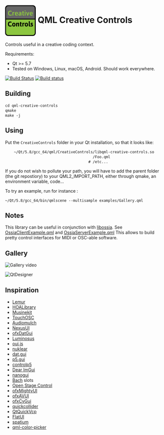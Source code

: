  <h1> <img src="logo.png" width="100" align="center"> QML Creative Controls  </h1>

Controls useful in a creative coding context.

Requirements:

* Qt >= 5.7
* Tested on Windows, Linux, macOS, Android. Should work everywhere.

[![Build Status](https://travis-ci.org/jcelerier/qml-creative-controls.svg)](https://travis-ci.org/jcelerier/qml-creative-controls)
[![Build status](https://ci.appveyor.com/api/projects/status/j07ij1y6tf6awey5?svg=true)](https://ci.appveyor.com/project/JeanMichalCelerier/qml-creative-controls)

## Building

    cd qml-creative-controls
    qmake
    make -j

## Using

Put the `CreativeControls` folder in your Qt installation, so that it looks like:

```
    ~/Qt/5.8/gcc_64/qml/CreativeControls/libqml-creative-controls.so
                                        /Foo.qml
                                      # /etc...
```

If you do not wish to pollute your path, you will have to add the parent folder (the git repostiory)
to your QML2_IMPORT_PATH, either through qmake, an environment variable, code...

To try an example, run for instance : 

    ~/Qt/5.8/gcc_64/bin/qmlscene --multisample examples/Gallery.qml
    
## Notes

This library can be useful in conjunction with [libossia](https://github.com/OSSIA/libossia).
See [OssiaClientExample.qml](examples/OssiaClientExample.qml) and [OssiaServerExample.qml](examples/OssiaServerExample.qml)
This allows to build pretty control interfaces for MIDI or OSC-able software.

## Gallery

![Gallery video](https://media.giphy.com/media/xUPGcIekebnYNZhBnO/giphy.gif)

![QtDesigner](http://i.imgur.com/t0OTkcJ.png)

## Inspiration

* [Lemur](https://liine.net)
* [HOALibrary](https://cycling74.com/toolbox/hoalibrary-v2/)
* [Musinekit](http://www.sensomusic.org/musinekit/en)
* [TouchOSC](https://hexler.net/software/touchosc)
* [Audiomulch](http://www.audiomulch.com/)
* [NexusUI](https://nexus-js.github.io/ui/)
* [ofxDatGui](https://github.com/braitsch/ofxDatGui)
* [Luminosus](https://www.luminosus.org)
* [oui.js](https://github.com/wearekuva/oui)
* [nuklear](https://github.com/vurtun/nuklear)
* [dat.gui](http://workshop.chromeexperiments.com/examples/gui)
* [p5.gui](https://github.com/bitcraftlab/p5.gui)
* [controlp5](https://github.com/sojamo/controlp5)
* [Dear ImGui](https://github.com/ocornut/imgui)
* [nanogui](https://github.com/wjakob/nanogui)
* [Bach](http://www.bachproject.net/) slots
* [Open Stage Control](https://github.com/jean-emmanuel/open-stage-control)
* [ofxMightyUI](https://github.com/kritzikratzi/ofxMightyUI)
* [ofxAVUI](https://github.com/AVUIs/ofxAVUI)
* [ofxCvGui](https://github.com/elliotwoods/ofxCvGui)
* [quickcollider](https://github.com/jleben/quickcollider)
* [QtQuickVcp](https://github.com/qtquickvcp/QtQuickVcp)
* [FlatUI](https://github.com/obeezzy/FlatUI)
* [spatium](https://vimeo.com/52321647)
* [qml-color-picker](https://github.com/astorije/qml-color-picker)



